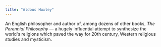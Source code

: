 ```yaml
---
title: "Aldous Huxley"
---
```


An English philosopher and author of, among dozens of other books, *The Perennial Philosophy* — a hugely influential attempt to synthesize the world's religions which paved the way for 20th century, Western religious studies and mysticism.
